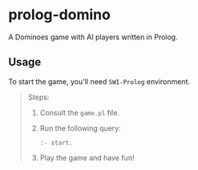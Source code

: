 # prolog-domino
A Dominoes game with AI players written in Prolog.

## Usage
To start the game, you'll need `SWI-Prolog` environment.

> Steps:
> 1. Consult the `game.pl` file.
> 2. Run the following query:
>    
>    `:- start.`
> 3. Play the game and have fun!